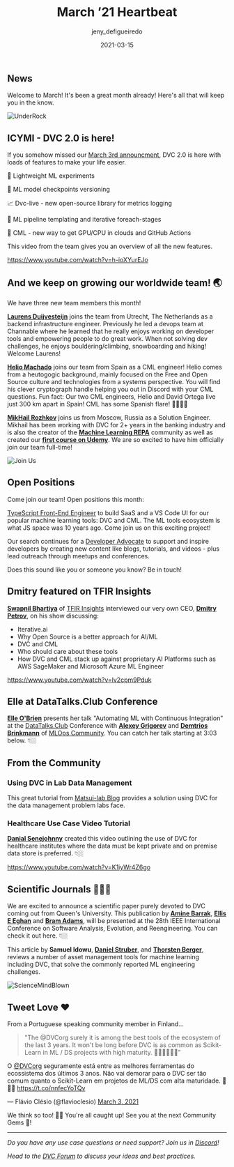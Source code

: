 ﻿---
title: March ’21 Heartbeat
date: 2021-03-15
description: >
  Monthly updates are here! News, use cases, videos, journal publications and
  more!
descriptionLong: >
  Monthly updates are here! Read all about our growing team, our CEO's interview
  on TFIR, Elle's talk at DataTalks.Club Conference and more!
picture: 2021-03-15/mar21cover.png
author: jeny_defigueiredo
commentsUrl: https://discuss.dvc.org/t/march-21-heartbeat/703
tags:
  - Heartbeat
  - CML
  - DVC
  - MLOps
---

## News

Welcome to March! It's been a great month already! Here's all that will keep you
in the know.

![UnderRock](https://media.giphy.com/media/J2gg8fO7RarRgQRC4d/giphy.gif)

## ICYMI - DVC 2.0 is here!

If you somehow missed our
[March 3rd announcment](https://dvc.org/blog/dvc-2-0-release), DVC 2.0 is here
with loads of features to make your life easier.

🧪 Lightweight ML experiments

📍 ML model checkpoints versioning

📈 Dvc-live - new open-source library for metrics logging

🔗 ML pipeline templating and iterative foreach-stages

🤖 CML - new way to get GPU/CPU in clouds and GitHub Actions

This video from the team gives you an overview of all the new features.

https://www.youtube.com/watch?v=h-ioXYurEJo

## And we keep on growing our worldwide team! 🌏

We have three new team members this month!

[**Laurens Duijvesteijn**](https://www.linkedin.com/in/duijf/) joins the team
from Utrecht, The Netherlands as a backend infrastructure engineer. Previously
he led a devops team at Channable where he learned that he really enjoys working
on developer tools and empowering people to do great work. When not solving dev
challenges, he enjoys bouldering/climbing, snowboarding and hiking! Welcome
Laurens!

[**Helio Machado**](https://github.com/0x2b3bfa0) joins our team from Spain as a
CML engineer! Helio comes from a heutogogic background, mainly focused on the
Free and Open Source culture and technologies from a systems perspective. You
will find his clever cryptograph handle helping you out in Discord with your CML
questions. Fun fact: Our two CML engineers, Helio and David Ortega live just 300
km apart in Spain! CML has some Spanish flare! 💃🏻🇪🇸

[**MikHail Rozhkov**](https://www.linkedin.com/in/mikhail-rozhkov-33549118/)
joins us from Moscow, Russia as a Solution Engineer. Mikhail has been working
with DVC for 2+ years in the banking industry and is also the creator of the
[**Machine Learning REPA**](https://mlrepa.com) community as well as created our
[**first course on Udemy**](https://www.udemy.com/course/machine-learning-experiments-and-engineering-with-dvc/).
We are so excited to have him officially join our team full-time!

![Join Us](https://media.giphy.com/media/3ohhwznAY9PN08m0H6/giphy.gif)

## Open Positions

Come join our team! Open positions this month:

[TypeScript Front-End Engineer](https://docs.google.com/document/d/1aT5HZYt4kAUxXqD4JNTe3jPDlVUwSmnEWDPR2QoKdvo/edit)
to build SaaS and a VS Code UI for our popular machine learning tools: DVC and
CML. The ML tools ecosystem is what JS space was 10 years ago. Come join us on
this exciting project!

Our search continues for a
[Developer Advocate](https://weworkremotely.com/remote-jobs/iterative-developer-advocate)
to support and inspire developers by creating new content like blogs, tutorials,
and videos - plus lead outreach through meetups and conferences.

Does this sound like you or someone you know? Be in touch!

## Dmitry featured on TFIR Insights

[**Swapnil Bhartiya**](https://twitter.com/tfir_io) of
[TFIR Insights](https://www.tfir.io/) interviewed our very own CEO,
[**Dmitry Petrov**](https://twitter.com/fullstackml), on his show discussing:

- Iterative.ai
- Why Open Source is a better approach for AI/ML
- DVC and CML
- Who should care about these tools
- How DVC and CML stack up against proprietary AI Platforms such as AWS
  SageMaker and Microsoft Azure ML Engineer

https://www.youtube.com/watch?v=lv2cpm9Pduk

## Elle at DataTalks.Club Conference

[**Elle O'Brien**](https://twitter.com/drelleobrien) presents her talk
"Automating ML with Continuous Integration" at the
[DataTalks.Club](http://datatalks.club/) Conference with
[**Alexey Grigorev**](https://twitter.com/Al_Grigor) and
[**Demtrios Brinkmann**](https://www.linkedin.com/in/dpbrinkm/) of
[MLOps Community](https://open.spotify.com/show/7wZygk3mUUqBaRbBGB1lgh). You can
catch her talk starting at 3:03 below. 👇🏼

<external-link 
href="https://www.youtube.com/watch?v=og1DG1KZ71c&t=11382s"
title="Automating ML with Continuous Integration"
description="Elle O'Brien, PhD presents at DataTalks.Club Conference"
link="DataTalks.Club"
target="_blank"
image="/uploads/images/2021-03-15/confused-animals.png"/>

## From the Community

### Using DVC in Lab Data Management

This great tutorial from [Matsui-lab Blog](https://mti-lab.github.io/blog/)
provides a solution using DVC for the data management problem labs face.

<external-link
href="https://mti-lab.github.io/blog/yusuke%20matsui/education/labops/2021/03/03/dvc.html"
title="Versioning a Shared Dataset Using DVC and S3"
description="DVC solution in a lab environment"
link="mti-lab.github.io"
image="/uploads/images/2021-03-15/matsui-lab-blog.png"/>

### Healthcare Use Case Video Tutorial

[**Danial Senejohnny**](https://www.linkedin.com/in/danial-senejohnny/) created
this video outlining the use of DVC for healthcare institutes where the data
must be kept private and on premise data store is preferred. 👇🏼

https://www.youtube.com/watch?v=K1iyWr4Z6go

## Scientific Journals 🧑🏻‍🔬

We are excited to announce a scientific paper purely devoted to DVC coming out
from Queen's University. This publication by
[**Amine Barrak**](https://www.linkedin.com/in/amine-barrak-0bb99160/),
[**Ellis E Eghan**](https://www.linkedin.com/in/elliseghan/) and
[**Bram Adams**](https://www.linkedin.com/in/bramadams/), will be presented at
the 28th IEEE International Conference on Software Analysis, Evolution, and
Reengineering. You can check it out here. 👇🏼

<external-link
href="https://mcis.cs.queensu.ca/publications/2021/saner.pdf"
title="On the Co-evolution of ML Pipelines and Source Code - Empirical Study of DVC Projects"
description="Empirical Study of DVC Projects"
link="mcis.cs.queensu.ca"
image="/uploads/images/2021-03-15/EmpiricalStudyDVC.png"/>

This article by **Samuel Idowu**,
[**Daniel Struber**](https://www.linkedin.com/in/daniel-g-str%C3%BCber-359134100/),
and
[**Thorsten Berger**](https://www.linkedin.com/in/thorsten-berger-3a6a851ab/),
reviews a number of asset management tools for machine learning including DVC,
that solve the commonly reported ML engineering challenges.

<external-link
href="https://arxiv.org/pdf/2102.06919.pdf"
title="Asset Management in Machine Learning: A Survey"
description="Steps to use DVC in your data versioning"
link="arxiv.org"
image="/uploads/images/2021-03-15/arxiv.png"/>

![ScienceMindBlown](https://media.giphy.com/media/xT0xeJpnrWC4XWblEk/giphy.gif)

## Tweet Love ❤️

From a Portuguese speaking community member in Finland...

> "The @DVCorg surely it is among the best tools of the ecosystem of the last 3
> years. It won't be long before DVC is as common as Scikit-Learn in ML / DS
> projects with high maturity. 👏🏼👏🏼👏🏼"

O [@DVCorg](https://twitter.com/DVCorg) seguramente está entre as melhores
ferramentas do ecossistema dos últimos 3 anos. Não vai demorar para o DVC ser
tão comum quanto o Scikit-Learn em projetos de ML/DS com alta maturidade. 👏👏👏
https://t.co/nnfecYoTQv

— Flávio Clésio (@flavioclesio)
[March 3, 2021](https://twitter.com/flavioclesio/status/1367187054749224961)

We think so too! 🙌🏼 You're all caught up! See you at the next Community Gems 💎!

---

_Do you have any use case questions or need support? Join us in
[Discord](https://discord.com/invite/dvwXA2N)!_

_Head to the [DVC Forum](https://discuss.dvc.org/) to discuss your ideas and
best practices._
